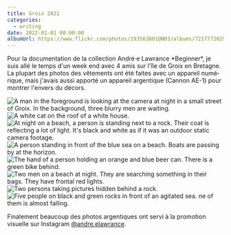 ```yaml
---
title: Groix 2021
categories:
  - writing
date: 2022-01-01 00:00:00
albumUrl: https://www.flickr.com/photos/193563801@N03/albums/72177720295644205
---
```


<p lang="fr">Pour la documentation de la collection André·e Lawrance *Beginner*, je suis allé le temps d'un week end avec 4 amis sur l'île de Groix en Bretagne. La plupart des photos des vêtements ont été faites avec un appareil numérique, mais j'avais aussi apporté un appareil argentique (Cannon AE-1) pour montrer l'envers du décors.</p>

<div class="photo-album">
    <div class="images-row">
        <img src="https://live.staticflickr.com/65535/51792325639_e8094db876_z.jpg" alt="A man in the foreground is looking at the camera at night in a small street of Groix. In the background, three blurry men are waiting.">
    </div>
    <div class="images-row images-row-2">
        <img src="https://live.staticflickr.com/65535/51792687755_18608643cd.jpg" alt="A white cat on the roof of a white house.">
        <img src="https://live.staticflickr.com/65535/51792325689_3a66b9025e.jpg" alt="At night on a beach, a person is standing next to a rock. Their coat is reflecting a lot of light. It's black and white as if it was an outdoor static camera footage.">
    </div>
    <div class="images-row images-row-2">
    <img src="https://live.staticflickr.com/65535/51792687810_7d11de20ee.jpg" alt="A person standing in front of the blue sea on a beach. Boats are passing by at the horizon.">
        <img src="https://live.staticflickr.com/65535/51792687835_ee228a7fb5.jpg" alt="The hand of a person holding an orange and blue beer can. There is a green bike behind.">
    </div>
    <div class="images-row images-row-2">
        <img src="https://live.staticflickr.com/65535/51792325724_3208723de2.jpg" alt="Two men on a beach at night. They are searching something in their bags. They have frontal red lights.">
        <img src="https://live.staticflickr.com/65535/51791004332_3c9c221e9e.jpg" alt="Two persons taking pictures hidden behind a rock.">
    </div>
    <div class="images-row">
        <img src="https://live.staticflickr.com/65535/51792325654_3839e523eb_z.jpg" alt="Five people on black and green rocks in front of an agitated sea. ne of them is almost falling.">
    </div>
</div>

Finalement beaucoup des photos argentiques ont servi à la promotion visuelle sur Instagram <a href="https://www.instagram.com/andre.elawrance/">@andre.elawrance</a>.